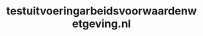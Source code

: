 ---
layout: post
title: "testuitvoeringarbeidsvoorwaardenwetgeving.nl"
internal_url: "/dutchgov/testuitvoeringarbeidsvoorwaardenwetgeving.nl.html"
subdomains_count: 2
all_subdomains_count: 2
urls_count: 2
ssl_rank: 0
http_rank: 55
url_link: /data/testuitvoeringarbeidsvoorwaardenwetgeving.nl/urls.txt
all_subdomains_link: /data/testuitvoeringarbeidsvoorwaardenwetgeving.nl/all_subdomains.txt
subdomains_link: /data/testuitvoeringarbeidsvoorwaardenwetgeving.nl/subdomains.txt
categories: dutchgov
---